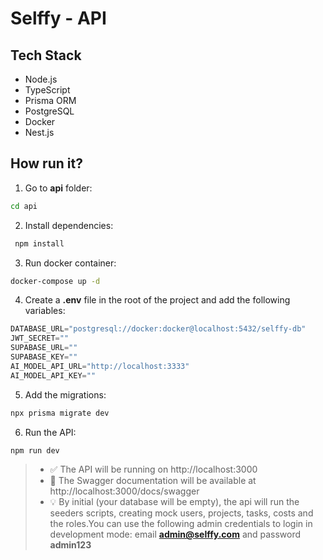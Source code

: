 # Selffy - API

## Tech Stack
- Node.js
- TypeScript
- Prisma ORM
- PostgreSQL
- Docker
- Nest.js

## How run it?
1. Go to **api** folder: 
```bash
cd api
```

2. Install dependencies:
``` bash
 npm install
```

3. Run docker container: 
```bash
docker-compose up -d
```

4. Create a **.env** file in the root of the project and add the following variables:
```python
DATABASE_URL="postgresql://docker:docker@localhost:5432/selffy-db"
JWT_SECRET=""
SUPABASE_URL=""
SUPABASE_KEY=""
AI_MODEL_API_URL="http://localhost:3333"
AI_MODEL_API_KEY=""
```
5. Add the migrations: 
```bash
npx prisma migrate dev
```

6. Run the API: 
```bash
npm run dev
```

> - ✅ The API will be running on http://localhost:3000
> - 📖 The Swagger documentation will be available at http://localhost:3000/docs/swagger
> - 💡 By initial (your database will be empty), the api will run the seeders scripts, creating mock users, projects, tasks, costs and the roles.You can use the following admin credentials to login in development mode: email **admin@selffy.com** and password **admin123**